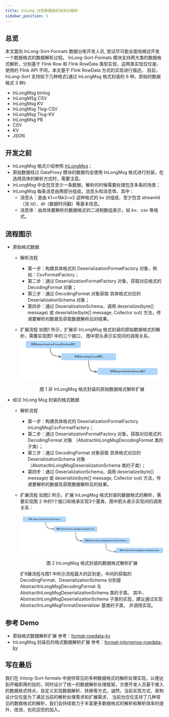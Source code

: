 ```yaml
---
title: InLong 分拣数据组织及协议解析
sidebar_position: 5
---
```

## 总览

本文面向 InLong-Sort-Formats 数据分拣开发人员, 尝试尽可能全面地阐述开发一个数据格式的数据解析过程。
InLong-Sort-Formats 模块支持两大类的数据格式解析，分别基于 Flink Row 和 Flink RowData 类型实现，这两类实现仅仅是，使用的 Flink API 不同，本文基于 Flink RowData 方式的实现进行描述。
目前，InLong-Sort 支持如下几种格式(通过 InLongMsg 格式封装的 6 种，原始的数据格式 3 种):
- InLongMsg binlog
- InLongMSg CSV
- InLongMsg KV
- InLongMsg Tlog-CSV
- InLongMsg Tlog-KV
- InLongMsg PB
- CSV
- KV
- JSON

## 开发之前

- InLongMsg 格式介绍参照 [InLongMsg](../binary_protocol/inlong_msg.md)；
- 原始数据经过 DataProxy 模块的数据均会使用 InLongMsg 格式进行封装，在选用具体的解析方式时，需要注意。
- InLongMsg 中会包含至少一条数据，解析的时候需要处理包含多条的场景；
- InLongMsg 每条消息由两部分组成，消息头和消息体，其中：
  + 消息头：是由 k1=v1&k2=v2 这种格式的 kv 对组成，至少包含 streamId （流 Id）、dt（数据时间戳）等基本信息。
  + 消息体：由具体要解析的数据格式的二进制数组表示，如 kv、csv 等格式。

## 流程图示
- 原始格式数据
  + 解析流程
    * 第一步：构建具体格式的 DeserializationFormatFactory 对象，例如：CsvFormatFactory；
    * 第二步：通过 DeserializationFormatFactory 对象，获取对应格式的 DecodingFormat 对象；
    * 第三步：通过 DecodingFormat 对象获取 具体格式对应的 DeserializationSchema 对象；
    * 第四步：通过 DeserializationSchema，调用 deserialize(byte[] message) 或 deserialize(byte[] message, Collector<T> out) 方法，传递要解析的数据及获取数据解析后的结果。

  + 扩展流程
    如图1 所示，扩展非 InLongMsg 格式封装的原始数据格式的解析，需要实现图1 中的三个接口， 图中箭头表示实现间的调用关系。
    ![非 InLongMsg 格式封装的原始数据格式解析扩展](img/sort_data_raw_format_extend.png) 
    <p align="center">图 1 非 InLongMsg 格式封装的原始数据格式解析扩展</p>

- 经过 InLong Msg 封装的格式数据
  + 解析流程 
    * 第一步：构建具体格式的 DeserializationFormatFactory InLongMsgCsvFormatFactory；
    * 第二步：通过 DeserializationFormatFactory 对象，获取对应格式的 DecodingFormat 对象 （AbstractInLongMsgDecodingFormat 类的子类）；
    * 第三步：通过 DecodingFormat 对象获取 具体格式对应的 DeserializationSchema 对象 （AbstractInLongMsgDeserializationSchema 类的子类）；
    * 第四步：通过 DeserializationSchema，调用 deserialize(byte[] message) 或 deserialize(byte[] message, Collector<T> out) 方法，传递要解析的数据及获取数据解析后的结果。

  + 扩展流程
    如图2 所示，扩展 InLongMsg 格式封装的数据格式的解析，需要实现图 2 中的1个接口和继承实现3个基类，图中箭头表示实现间的调用关系：

    ![InLongMsg 格式封装的数据格式解析扩展](img/sort_data_inlongmsg_format_extend.png)
    <p align="center">图 2 InLongMsg 格式封装的数据格式解析扩展</p>
    
    扩ß展流程与图1 中所示流程最大的区别是，中间的获取的 DecodingFormat、DeserializationSchema 分别是 AbstractInLongMsgDecodingFormat 与 AbstractInLongMsgDeserializationSchema 类的子类。
    其中，AbstractInLongMsgDeserializationSchema 子类的实现，建议通过实现 AbstractInLongMsgFormatDeserializer 基类的子类， 并调用实现。

## 参考 Demo

- 原始格式数据解析扩展
  参考：[format-rowdata-kv](https://github.com/apache/inlong/tree/master/inlong-sort/sort-formats/format-rowdata/format-rowdata-kv)
- InLongMsg 封装后的格式数据解析扩展
  参考：[format-inlongmsg-rowdata-kv](https://github.com/apache/inlong/tree/master/inlong-sort/sort-formats/format-rowdata/format-inlongmsg-rowdata-kv)

## 写在最后

我们在 Inlong-Sort-formats 中提供常见的多种数据格式的解析处理实现，以便达到开箱即用的目的，同时设计了统一的数据解析处理框架，方便开发人员基于接入的数据格式特点，自定义实现数据解析、转换等方式。诚然，当前实现方式、架构设计仅仅是为了满足当前的解析处理需求和扩展需求， 当前也仅仅支持了几种常见的数据格式的解析，我们会持续致力于丰富更多数据格式的解析和解析效率的提升、改进，也欢迎您的加入。